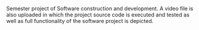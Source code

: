 Semester project of Software construction and development.
A video file is also uploaded in which the project source code is executed and tested as well as full functionality of the software project is depicted. 

